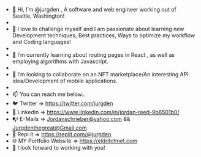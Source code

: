 - 👋 Hi, I’m @jurgden , A software and web engineer working out of Seattle, Washington!
- 
- 👀 I love to challenge myself and I am passionate about learning new Development techniques, Best practices, Ways to optimize my workflow and Coding languages!
- 
- 🌱 I’m currently learning about routing pages in React , as well as employing algorithms with Javascript.
- 
- 💞️ I’m looking to collaborate on an NFT marketplace/An interesting API idea/Development of mobile applications.
- 
- 📫 You can reach me below..
- 🐦 Twitter => https://twitter.com/jurgden
- 🔗 Linkedin => https://www.linkedin.com/in/jordan-reed-9b6501b0/
- 📭 E-Mails => Jordanschrieber@yahoo.com && Jurgdenthegreat@Gmail.com
- 👾 Repl.it => https://replit.com/@jurgden
- 🌐 MY Portfolio Website => https://eldritchnet.com
- 🔭 I look forward to working with you!

<!---
jurgden/jurgden is a ✨ special ✨ repository because its `README.md` (this file) appears on your GitHub profile.
You can click the Preview link to take a look at your changes.
--->
